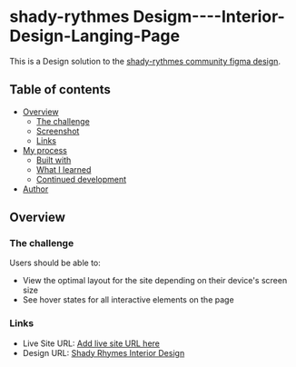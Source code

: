 # shady-rythmes Desigm----Interior-Design-Langing-Page

This is a Design solution to the [shady-rythmes community figma design](https://www.figma.com/file/xak1kZllwoui5ja7wb08gK/shady-rhymes-interior-design-landing-page-Community).

## Table of contents

- [Overview](#overview)
  - [The challenge](#the-challenge)
  - [Screenshot](#screenshot)
  - [Links](#links)
- [My process](#my-process)
  - [Built with](#built-with)
  - [What I learned](#what-i-learned)
  - [Continued development](#continued-development)
- [Author](#author)

## Overview

### The challenge

Users should be able to:

- View the optimal layout for the site depending on their device's screen size
- See hover states for all interactive elements on the page

### Links

- Live Site URL: [Add live site URL here](https://your-live-site-url.com)
- Design URL: [Shady Rhymes Interior Design](https://your-solution-url.com)